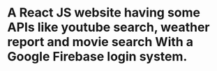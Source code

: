 <h1>A React JS website having some APIs like youtube search, weather report and movie search With a Google Firebase login system.</h1>
